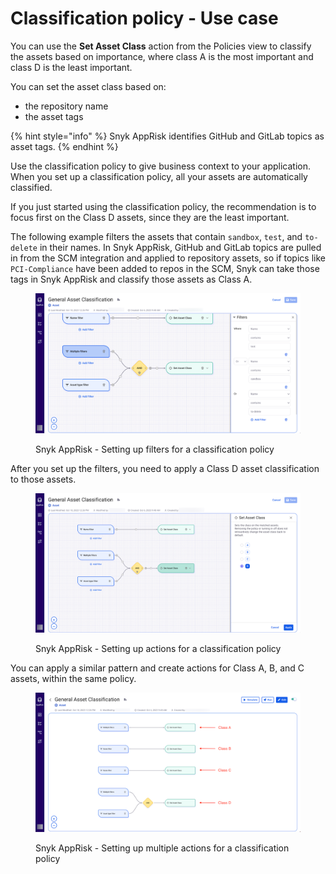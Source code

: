 # Classification policy - Use case

You can use the **Set Asset Class** action from the Policies view to classify the assets based on importance, where class A is the most important and class D is the least important.&#x20;

You can set the asset class based on:&#x20;

* the repository name &#x20;
* the asset tags

{% hint style="info" %}
Snyk AppRisk identifies GitHub and GitLab topics as asset tags.
{% endhint %}

Use the classification policy to give business context to your application. When you set up a classification policy, all your assets are automatically classified.

If you just started using the classification policy, the recommendation is to focus first on the Class D assets, since they are the least important.

The following example filters the assets that contain `sandbox`, `test`, and `to-delete` in their names. In Snyk AppRisk, GitHub and GitLab topics are pulled in from the SCM integration and applied to repository assets, so if topics like `PCI-Compliance` have been added to repos in the SCM, Snyk can take those tags in Snyk AppRisk and classify those assets as Class A.

<figure><img src="../../../../.gitbook/assets/image (7).png" alt="AppRisk - Setting up filters for a classification policy"><figcaption><p>Snyk AppRisk - Setting up filters for a classification policy</p></figcaption></figure>

After you set up the filters, you need to apply a Class D asset classification to those assets.

<figure><img src="../../../../.gitbook/assets/image (8).png" alt="AppRisk - Setting up actions for a classification policy"><figcaption><p>Snyk AppRisk - Setting up actions for a classification policy</p></figcaption></figure>

You can apply a similar pattern and create actions for Class A, B, and C assets, within the same policy.

<figure><img src="../../../../.gitbook/assets/image (9).png" alt="AppRisk - Setting up multiple actions for a classification policy"><figcaption><p>Snyk AppRisk - Setting up multiple actions for a classification policy</p></figcaption></figure>

